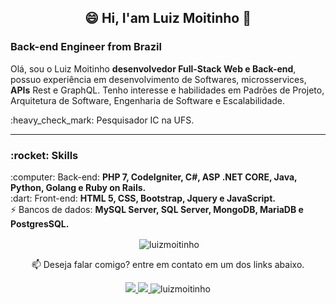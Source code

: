 <h2 align="center"> 
 😄 Hi, I'am Luiz Moitinho 👋 
</h2>

<h3>
  Back-end Engineer from Brazil
</h3>

<p align="left">
  Olá, sou o Luiz Moitinho <strong>desenvolvedor Full-Stack Web e Back-end</strong>, possuo experiência em desenvolvimento de Softwares, microsservices, <strong>APIs</strong> Rest e GraphQL. Tenho interesse e habilidades em Padrões de Projeto, Arquitetura de Software, Engenharia de Software e Escalabilidade.
</p>
<p align="left">
  :heavy_check_mark: Pesquisador IC na UFS.<br>
</p>

---
<h3>:rocket: Skills</h3>
<p align="left">
  :computer: Back-end: <strong>PHP 7, CodeIgniter, C#, ASP .NET CORE, Java, Python, Golang e Ruby on Rails.</strong> <br>
  :dart: Front-end: <strong>HTML 5, CSS, Bootstrap, Jquery e JavaScript.</strong><br>
 ⚡ Bancos de dados: <strong>MySQL Server, SQL Server, MongoDB, MariaDB e PostgresSQL.</strong>
</p>

<p align="center">
&nbsp;<img align="center" src="https://github-readme-stats.vercel.app/api?username=luizmoitinho&theme=cobalt&show_icons=true&locale=en" alt="luizmoitinho" />
</p>
<p align="center">
📫  Deseja falar comigo? entre em contato em um dos links abaixo.
</p>

 <p align=center>
 
 <a align="center" href="mailto:luizcarlos_costam@hotmail.com" alt="Hotmail">
  <img src=https://img.shields.io/badge/Hotmail-luizcarlos__costam%40hotmail.com-red>
 </a>
 
  <a align="center" href="https://www.linkedin.com/in/luiz-carlos-costa-moitinho-60878b176/" alt="Linkedin">
  <img src="https://img.shields.io/badge/-LinkedIn-blue?style=flat-square&logo=Linkedin&logoColor=white">
 </a>
 <a align="center"> <img src="https://komarev.com/ghpvc/?username=luizmoitinho" alt="luizmoitinho" /> </a>
</p>  





